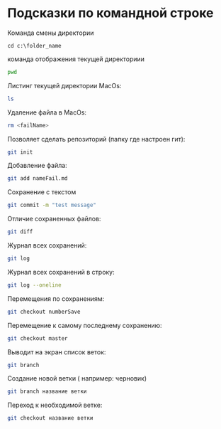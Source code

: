 # Подсказки по командной строке

Команда смены директории
```ch
cd c:\folder_name
```

команда отображения текущей директориии
```sh
pwd
```

Листинг текущей директории MacOs:
```sh
ls
```

Удаление файла в MacOs:
```sh
rm <failName>
```

Позволяет сделать репозиторий (папку где настроен гит):
```sh
git init
```

Добавление файла:
```sh
git add nameFail.md
```

Сохранение с текстом
```sh
git commit -m "test message"
```

Отличие сохраненных файлов:
```sh
git diff
```

Журнал всех сохранений:
```sh
git log
```

Журнал всех сохранений в строку:
```sh
git log --oneline
```

Перемещения по сохранениям:
```sh
git checkout numberSave
```

Перемещение к самому последнему сохранению:
```sh
git checkout master
```

Выводит на экран список веток:
```sh
git branch
```

Создание новой ветки ( например: черновик)
```sh
git branch название ветки
```

Переход к необходимой ветке:
```sh
git checkout название ветки
```